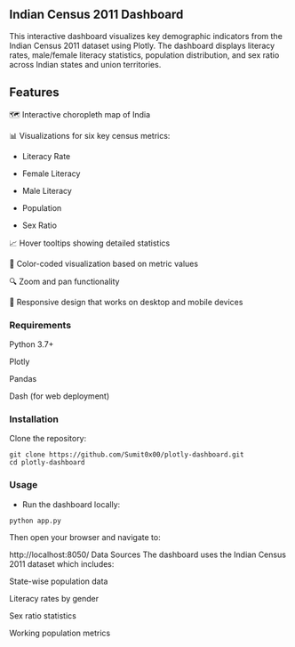 ## Indian Census 2011 Dashboard


This interactive dashboard visualizes key demographic indicators from the Indian Census 2011 dataset using Plotly. The dashboard displays literacy rates, male/female literacy statistics, population distribution, and sex ratio across Indian states and union territories.

## Features
🗺️ Interactive choropleth map of India

📊 Visualizations for six key census metrics:

- Literacy Rate

- Female Literacy

- Male Literacy

- Population

- Sex Ratio


📈 Hover tooltips showing detailed statistics

🎨 Color-coded visualization based on metric values

🔍 Zoom and pan functionality

📱 Responsive design that works on desktop and mobile devices

### Requirements
Python 3.7+

Plotly

Pandas

Dash (for web deployment)

### Installation
Clone the repository:

```
git clone https://github.com/Sumit0x00/plotly-dashboard.git
cd plotly-dashboard
```

### Usage

- Run the dashboard locally:

```
python app.py
```
Then open your browser and navigate to:


http://localhost:8050/
Data Sources
The dashboard uses the Indian Census 2011 dataset which includes:

State-wise population data

Literacy rates by gender

Sex ratio statistics

Working population metrics
